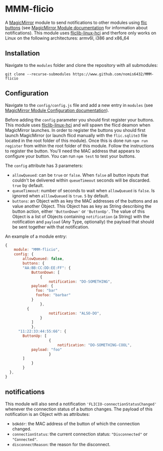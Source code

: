 # MMM-flicio

A [MagicMirror](https://magicmirror.builders/) module to send notifications to other modules using [flic buttons](flic.io) (see [MagicMirror Module documentation](https://docs.magicmirror.builders/development/core-module-file.html) for information about notifications). This module uses [fliclib-linux-hci](https://github.com/50ButtonsEach/fliclib-linux-hci) and therfore only works on Linux on the following architectures: armv6l, i386 and x86_64

## Installation

Navigate to the `modules` folder and clone the repository with all submodules:

`git clone --recurse-submodules https://www.github.com/nomis6432/MMM-flicio`

## Configuration

Navigate to the `config/config.js` file and add a new entry in `modules` (see [MagicMirror Module Configuration documentation](https://docs.magicmirror.builders/modules/configuration.html)).

Before adding the `config` parameter you should first register your buttons. This module uses [fliclib-linux-hci](https://github.com/50ButtonsEach/fliclib-linux-hci) and will spawn the flicd deamon when MagicMirror launches. In order to register the buttons you should first launch MagicMirror (or launch flicd manually with the `flic.sqlite3` file located in the root folder of this module). Once this is done run `npm run register` from within the root folder of this module. Follow the instructions to register the button. You'll need the MAC address that appears to configure your button. You can run `npm test` to test your buttons.

The `config` attribute has 3 parameters:

* `allowQueued`: can be `true` or `false`. When `false` all button inputs that couldn't be delivered within `queueTimeout` seconds will be discarded. `true` by default.
* `queueTimeout`: number of seconds to wait when `allowQueued` is `false`. Is ignored when `alllowQueued` is `true`. `5` by default.
* `buttons`: an Object with as key the MAC addresses of the buttons and as value another Object. This Object has as key as String describing the button action, either `'ButtonDown'` or `'ButtonUp'`. The value of this Object is a list of Objects containing `notification` (a String) with the notification and `payload` (Any Type, optionally) the payload that should be sent together with that notification.

An example of a module entry:

```js
{
	module: "MMM-flicio",
	config: {
		allowQueued: false,
		buttons: {
  		"AA:BB:CC:DD:EE:FF": {
  			ButtonDown: [
  				{
  					notification: "DO-SOMETHING",
            payload: {
              foo: "bar"
              foofoo: "barbar"
            }
  				},
          {
  					notification: "ALSO-DO",
  				}
  			]
			},
      "11:22:33:44:55:66": {
        ButtonUp: [
					{
						notification: "DO-SOMETHING-COOL",
            payload: "foo"
					}
        ]
			}
		}
  },
}
```
## notifications

This module will also send a notification `'FLICIO-connectionStatusChanged'` whenever the connection status of a button changes. The payload of this notification is an Object with as attributes:

* `bdAddr`: the MAC address of the button of which the connection changed.
* `connectionStatus`: the current connection status: `"Disconnected"` or `"Connected"`.
* `disconnectReason`: the reason for the disconnect.
